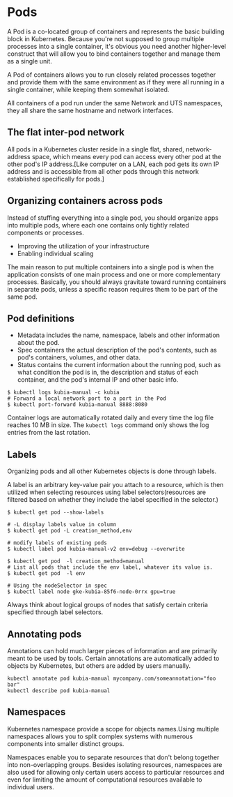 # Pods

A Pod is a co-located group of containers and represents the basic building
block in Kubernetes. Because you're not supposed to group multiple processes
into a single container, it's obvious you need another higher-level construct
that will allow you to bind containers together and manage them as a single
unit.

A Pod of containers allows you to run closely related processes together and
provide them with the same environment as if they were all running in a single
container, while keeping them somewhat isolated.

All containers of a pod run under the same Network and UTS namespaces, they all
share the same hostname and network interfaces.

## The flat inter-pod network

All pods in a Kubernetes cluster reside in a single flat, shared,
network-address space, which means every pod can access every other pod at the
other pod's IP address.[Like computer on a LAN, each pod gets its own IP address
and is accessible from all other pods through this network established
specifically for pods.]

## Organizing containers across pods

Instead of stuffing everything into a single pod, you should organize apps into
multiple pods, where each one contains only tightly related components or
processes.

* Improving the utilization of your infrastructure
* Enabling individual scaling

The main reason to put multiple containers into a single pod is when the
application consists of one main process and one or more complementary
processes. Basically, you should always gravitate toward running containers in
separate pods, unless a specific reason requires them to be part of the same
pod.

## Pod definitions

* Metadata includes the name, namespace, labels and other information about the
  pod.
* Spec containers the actual description of the pod's contents, such as pod's
  containers, volumes, and other data.
* Status contains the current information about the running pod, such as what
  condition the pod is in, the description and status of each container, and the
  pod's internal IP and other basic info.

```shell
$ kubectl logs kubia-manual -c kubia
# Forward a local network port to a port in the Pod
$ kubectl port-forward kubia-manual 8888:8080
```

Container logs are automatically rotated daily and every time the log file
reaches 10 MB in size. The `kubectl logs` command only shows the log entries
from the last rotation.

## Labels

Organizing pods and all other Kubernetes objects is done through labels.

A label is an arbitrary key-value pair you attach to a resource, which is then
utilized when selecting resources using label selectors(resources are filtered
based on whether they include the label specified in the selector.)

```shell
$ kubectl get pod --show-labels

# -L display labels value in column
$ kubectl get pod -L creation_method,env

# modify labels of existing pods
$ kubectl label pod kubia-manual-v2 env=debug --overwrite

$ kubectl get pod  -l creation_method=manual
# List all pods that include the env label, whatever its value is.
$ kubectl get pod  -l env

# Using the nodeSelector in spec
$ kubectl label node gke-kubia-85f6-node-0rrx gpu=true
```

Always think about logical groups of nodes that satisfy certain criteria
specified through label selectors.

## Annotating pods

Annotations can hold much larger pieces of information and are primarily meant
to be used by tools. Certain annotations are automatically added to objects by
Kubernetes, but others are added by users manually.

```shell
kubectl annotate pod kubia-manual mycompany.com/someannotation="foo bar"
kubectl describe pod kubia-manual
```

## Namespaces

Kubernetes namespace provide a scope for objects names.Using multiple namespaces
allows you to split complex systems with numerous components into smaller
distinct groups.

Namespaces enable you to separate resources that don't belong together into
non-overlapping groups. Besides isolating resources, namespaces are also used
for allowing only certain users access to particular resources and even for
limiting the amount of computational resources available to individual users.
